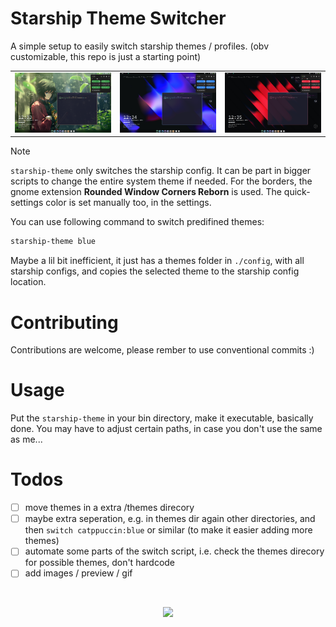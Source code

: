 # Starship Theme Switcher

A simple setup to easily switch starship themes / profiles. (obv customizable, this repo is just a starting point)

<table>
  <tr>
    <td><img src="/assets/green.png" alt="green" /></td>
    <td><img src="/assets/blue.png" alt="blue" /></td>
    <td><img src="/assets/red.png" alt="red" /></td>
  </tr>
</table>

> [!NOTE]
> `starship-theme` only switches the starship config. It can be part in bigger scripts to change the entire system theme if needed.
> For the borders, the gnome extension **Rounded Window Corners Reborn** is used.
> The quick-settings color is set manually too, in the settings.

You can use following command to switch predifined themes:
```bash
starship-theme blue
```

Maybe a lil bit inefficient, it just has a themes folder in `./config`, with all starship configs, 
and copies the selected theme to the starship config location.

# Contributing

Contributions are welcome, please rember to use conventional commits :)

# Usage

Put the `starship-theme` in your bin directory, make it executable, basically done.
You may have to adjust certain paths, in case you don't use the same as me...

# Todos

- [ ] move themes in a extra /themes direcory
- [ ] maybe extra seperation, e.g. in themes dir again other directories, and then `switch catppuccin:blue` or similar (to make it easier adding more themes)
- [ ] automate some parts of the switch script, i.e. check the themes direcory for possible themes, don't hardcode
- [ ] add images / preview / gif

<br />

<p align="center">
 <a href="https://github.com/a3chron/starship-theme-switcher/blob/main/LICENSE"><img src="https://img.shields.io/github/license/a3chron/starship-theme-switcher?colorA=363a4f&colorB=b7bdf8&style=for-the-badge"></a>
</p>


